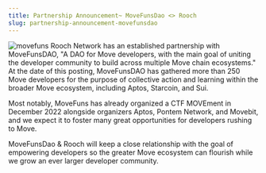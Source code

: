 ```yaml
---
title: Partnership Announcement~ MoveFunsDao <> Rooch
slug: partnership-announcement-movefunsdao
---
```

![movefuns](https://user-images.githubusercontent.com/99104408/217434466-c5670401-0094-4386-b0de-699e25f31650.png)
Rooch Network has an established partnership with MoveFunsDAO, "A DAO for Move developers, with the main goal of uniting the developer community to build across multiple Move chain ecosystems." At the date of this posting, MoveFunsDAO has gathered more than 250 Move developers for the purpose of collective action and learning within the broader Move ecosystem, including Aptos, Starcoin, and Sui.  

Most notably, MoveFuns has already organized a CTF MOVEment in December 2022 alongside organizers Aptos, Pontem Network, and Movebit, and we expect it to foster many great opportunities for developers rushing to Move. 

MoveFunsDao & Rooch will keep a close relationship with the goal of empowering developers so the greater Move ecosystem can flourish while we grow an ever larger developer community. 
